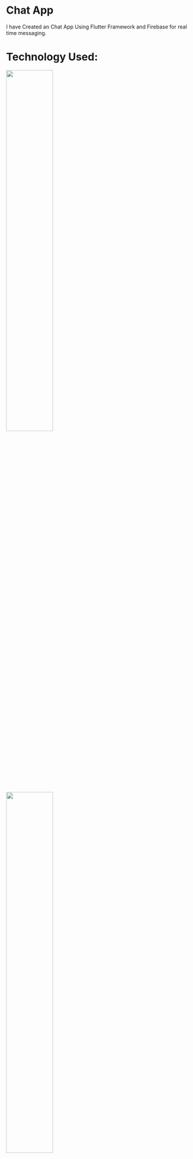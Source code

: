 # Chat App
 I have Created an Chat App Using Flutter Framework and Firebase for real time messaging.
 
# Technology Used:
<td><img src="https://user-images.githubusercontent.com/97390895/235965693-3a62b4cb-f6e8-4fb2-99c8-8ae609b65da6.png" width="50%"></img></td> 
<td><img src="https://user-images.githubusercontent.com/97390895/235966968-5baa58b8-8f13-4133-8156-1cc6edae66f3.png" width="50%"></img></td>

# System Architecture:
<img src="https://user-images.githubusercontent.com/97390895/235974163-318e024b-b072-4bc9-b767-056e7b93fea1.png" width="50%"></img>
<img src="https://user-images.githubusercontent.com/97390895/235975515-ed1066c5-f0f1-4e07-9c91-f6df09d55276.png" width="50%"></img>
